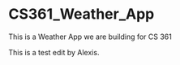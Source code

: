 # CS361_Weather_App
This is a Weather App we are building for CS 361

This is a test edit by Alexis.